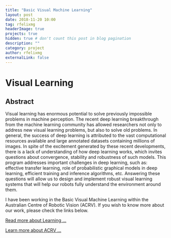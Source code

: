 ```yaml
---
title: "Basic Visual Machine Learning"
layout: post
date: 2018-11-20 10:00
tag: rfelixmg
headerImage: true
projects: true
hidden: true # don't count this post in blog pagination
description: ""
category: project
author: rfelixmg
externalLink: false
---
```


# Visual Learning

## Abstract 

Visual learning has enormous potential to solve previously impossible problems in machine perception. The recent deep learning breakthrough from the machine learning community has allowed researchers not only to address new visual learning problems, but also to solve old problems. In general, the success of deep learning is attributed to the vast computational resources available and large annotated datasets containing millions of images. In spite of the excitement generated by these recent developments, there is a lack of understanding of how deep learning works, which invites questions about convergence, stability and robustness of such models. This program addresses important challenges in deep learning, such as: effective transfer learning, role of probabilistic graphical models in deep learning, efficient training and inference algorithms, etc. Answering these questions will allow us to design and implement robust visual learning systems that will help our robots fully understand the environment around them.

I have been working in the Basic Visual Machine Learning within the Australian Centre of Robotic Vision (ACRV). If you wish to know more about our work, please check the links below.


[Read more about Learning ...](https://www.roboticvision.org/research/learning/)

[Learn more about ACRV ...](https://www.roboticvision.org)
